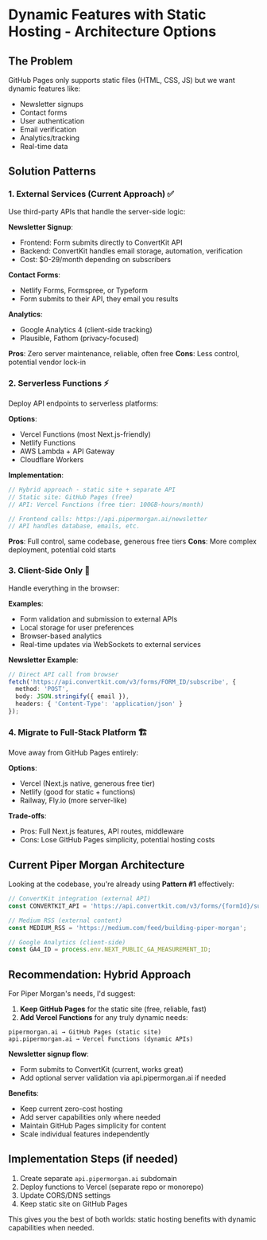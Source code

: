 # Dynamic Features with Static Hosting - Architecture Options

## The Problem

GitHub Pages only supports static files (HTML, CSS, JS) but we want dynamic features like:
- Newsletter signups
- Contact forms  
- User authentication
- Email verification
- Analytics/tracking
- Real-time data

## Solution Patterns

### 1. **External Services (Current Approach) ✅**

Use third-party APIs that handle the server-side logic:

**Newsletter Signup**:
- Frontend: Form submits directly to ConvertKit API
- Backend: ConvertKit handles email storage, automation, verification
- Cost: $0-29/month depending on subscribers

**Contact Forms**:
- Netlify Forms, Formspree, or Typeform
- Form submits to their API, they email you results

**Analytics**:
- Google Analytics 4 (client-side tracking)
- Plausible, Fathom (privacy-focused)

**Pros**: Zero server maintenance, reliable, often free
**Cons**: Less control, potential vendor lock-in

### 2. **Serverless Functions** ⚡

Deploy API endpoints to serverless platforms:

**Options**:
- Vercel Functions (most Next.js-friendly)
- Netlify Functions
- AWS Lambda + API Gateway
- Cloudflare Workers

**Implementation**:
```typescript
// Hybrid approach - static site + separate API
// Static site: GitHub Pages (free)
// API: Vercel Functions (free tier: 100GB-hours/month)

// Frontend calls: https://api.pipermorgan.ai/newsletter
// API handles database, emails, etc.
```

**Pros**: Full control, same codebase, generous free tiers
**Cons**: More complex deployment, potential cold starts

### 3. **Client-Side Only** 🔄

Handle everything in the browser:

**Examples**:
- Form validation and submission to external APIs
- Local storage for user preferences
- Browser-based analytics
- Real-time updates via WebSockets to external services

**Newsletter Example**:
```typescript
// Direct API call from browser
fetch('https://api.convertkit.com/v3/forms/FORM_ID/subscribe', {
  method: 'POST',
  body: JSON.stringify({ email }),
  headers: { 'Content-Type': 'application/json' }
});
```

### 4. **Migrate to Full-Stack Platform** 🏗️

Move away from GitHub Pages entirely:

**Options**:
- Vercel (Next.js native, generous free tier)
- Netlify (good for static + functions)
- Railway, Fly.io (more server-like)

**Trade-offs**:
- Pros: Full Next.js features, API routes, middleware
- Cons: Lose GitHub Pages simplicity, potential hosting costs

## Current Piper Morgan Architecture

Looking at the codebase, you're already using **Pattern #1** effectively:

```typescript
// ConvertKit integration (external API)
const CONVERTKIT_API = 'https://api.convertkit.com/v3/forms/{formId}/subscribe';

// Medium RSS (external content)
const MEDIUM_RSS = 'https://medium.com/feed/building-piper-morgan';

// Google Analytics (client-side)
const GA4_ID = process.env.NEXT_PUBLIC_GA_MEASUREMENT_ID;
```

## Recommendation: Hybrid Approach

For Piper Morgan's needs, I'd suggest:

1. **Keep GitHub Pages** for the static site (free, reliable, fast)
2. **Add Vercel Functions** for any truly dynamic needs:

```
pipermorgan.ai → GitHub Pages (static site)
api.pipermorgan.ai → Vercel Functions (dynamic APIs)
```

**Newsletter signup flow**:
- Form submits to ConvertKit (current, works great)
- Add optional server validation via api.pipermorgan.ai if needed

**Benefits**:
- Keep current zero-cost hosting
- Add server capabilities only where needed
- Maintain GitHub Pages simplicity for content
- Scale individual features independently

## Implementation Steps (if needed)

1. Create separate `api.pipermorgan.ai` subdomain
2. Deploy functions to Vercel (separate repo or monorepo)
3. Update CORS/DNS settings
4. Keep static site on GitHub Pages

This gives you the best of both worlds: static hosting benefits with dynamic capabilities when needed.
